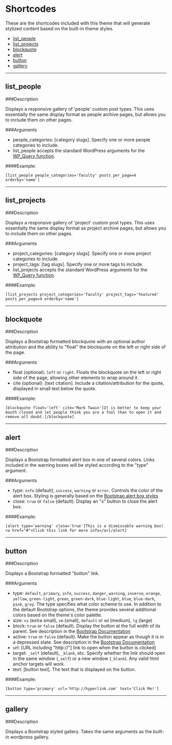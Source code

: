 Shortcodes
=========

These are the shortcodes included with this theme that will generate stylized content based on the built-in theme styles.

  - [list_people](#list_people)
  - [list_projects](#list_projects)
  - [blockquote](#blockquote)
  - [alert](#alert)
  - [button](#button)
  - [gallery](#gallery)

----

<a name="list_people"></a>list_people
---

###Description

Displays a responsive gallery of 'people' custom post types. This uses essentially the same display format as people archive pages, but allows you to include them on other pages.

###Arguments
  - people_categories: [category slugs]. Specify one or more people categories to include.
  - list_people accepts the standard WordPress arguments for the [WP_Query function](http://codex.wordpress.org/Class_Reference/WP_Query).

####Example:
```
[list_people people_categories='faculty' posts_per_page=4 orderby='name']
```

-----

<a name="list_projects"></a>list_projects
---

###Description

Displays a responsive gallery of 'project' custom post types. This uses essentially the same display format as project archive pages, but allows you to include them on other pages.

###Arguments
  - project_categories: [category slugs]. Specify one or more project categories to include.
  - project_tags: [tag slugs]. Specify one or more tags to include.
  - list_projects accepts the standard WordPress arguments for the [WP_Query function](http://codex.wordpress.org/Class_Reference/WP_Query).

####Example:
```
[list_projects project_categories='faculty' project_tags='featured' posts_per_page=4 orderby='name']
```

----

<a name="blockquote"></a>blockquote
---

###Description

Displays a Bootstrap formatted blockquote with an optional author attribution and the ability to "float" the blockquote on the left or right side of the page.

###Arguments
  - float (optional): ``left`` or ``right``. Floats the blockquote on the left or right side of the page, allowing other elements to wrap around it.
  - cite (optional): [text citation]. Include a citation/attribution for the quote, displayed in small text below the quote.

####Example:
```
[blockquote float='left' cite='Mark Twain']It is better to keep your mouth closed and let people think you are a fool than to open it and remove all doubt.[/blockquote]
```

----

<a name="alert"></a>alert
---

###Description

Displays a Bootstrap formatted alert box in one of several colors. Links included in the warning boxes will be styled according to the "type" argument. 

###Arguments
  - type: ``info`` (default), ``success``, ``warning`` or ``error``. Controls the color of the alert box. Styling is generally based on the [Bootstrap alert box styles](http://getbootstrap.com/components/#alerts)
  - close: ``true`` or ``false`` (default). Display an "x" button to close the alert box.

####Example:
```
[alert type='warning' close='true']This is a dismissable warning box! <a href="#">Click this link for more info</a>[/alert]
```

----

<a name="button"></a>button
---

###Description

Displays a Bootstrap formatted "button" link.

###Arguments
  - type: ``default``, ``primary``, ``info``, ``success``, ``danger``, ``warning``, ``inverse``, ``orange``, ``yellow``, ``green-light``, ``green``, ``green-dark``, ``blue-light``,  ``blue``, ``blue-dark``, ``pink``, ``gray``. The type specifies what color scheme to use. In addition to the default Bootstrap options, the theme provides several additional colors based on the theme's color palette.
  - size: ``xs`` (extra small), ``sm`` (small), ``default`` or ``md`` (medium), ``lg`` (large)
  - block: ``true`` or ``false`` (default). Display the button at the full width of its parent. See description in the [Bootstrap Documentation](http://getbootstrap.com/css/#buttons-sizes)
  - active: ``true`` or ``false`` (default). Make the button appear as though it is in a depressed state. See description in the [Bootstrap Documentation](http://getbootstrap.com/css/#buttons-active)
  - url: [URL including "http://"] link to open when the button is clicked]
  - target: ``_self`` (default), ``_blank``, etc. Specify whether the link should open in the same window (``_self``) or a new window (``_blank``). Any valid html anchor targets will work.
  - text: [button text]. The text that is displayed on the button.
  

####Example:
```
[button type='primary' url='http://hyperlink.com' text='Click Me!']
```

----

<a name="gallery"></a>gallery
---

###Description

Displays a Bootstrap styled gallery. Takes the same arguments as the built-in wordpress gallery.